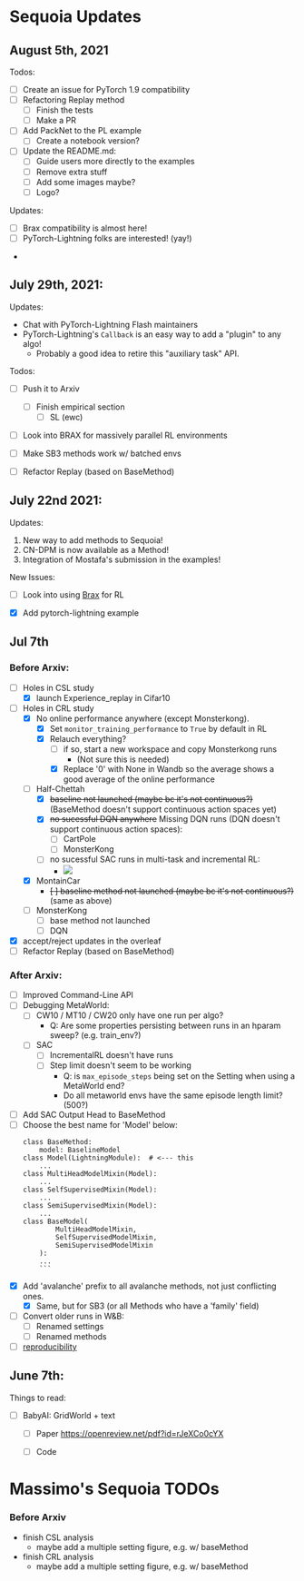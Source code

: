 # Sequoia Updates



## August 5th, 2021

Todos:
- [ ] Create an issue for PyTorch 1.9 compatibility
- [ ] Refactoring Replay method
    - [ ] Finish the tests
    - [ ] Make a PR
- [ ] Add PackNet to the PL example
    - [ ] Create a notebook version?
- [ ] Update the README.md:
    - [ ] Guide users more directly to the examples
    - [ ] Remove extra stuff
    - [ ] Add some images maybe?
    - [ ] Logo? 

Updates:

- [ ] Brax compatibility is almost here!
- [ ] PyTorch-Lightning folks are interested! (yay!)
- 


## July 29th, 2021:

Updates:
- Chat with PyTorch-Lightning Flash maintainers
- PyTorch-Lightning's `Callback` is an easy way to add a "plugin" to any algo!
    - Probably a good idea to retire this "auxiliary task" API.


Todos: 
- [ ] Push it to Arxiv
    - [ ] Finish empirical section
        - [ ] SL (ewc)
- [ ] Look into BRAX for massively parallel RL environments
- [ ] Make SB3 methods work w/ batched envs
- [ ] Refactor Replay (based on BaseMethod)


## July 22nd 2021:
Updates:
1. New way to add methods to Sequoia!
2. CN-DPM is now available as a Method!
3. Integration of Mostafa's submission in the examples!

New Issues:
- [ ] Look into using [Brax](https://www.github.com/google/brax) for RL
- [X] Add pytorch-lightning example


## Jul 7th

### Before Arxiv:

- [ ] Holes in CSL study
	- [x] launch Experience_replay in Cifar10
- [ ] Holes in CRL study
	- [x] No online performance anywhere (except Monsterkong). 
        - [X] Set `monitor_training_performance` to `True` by default in RL
		- [X] Relauch everything?
			- [ ] if so, start a new workspace and copy Monsterkong runs
			    - (Not sure this is needed)
            - [x] Replace '0' with None in Wandb so the average shows a good average of the online performance
	- [ ] Half-Chettah
		- [X] ~~baseline not launched (maybe bc it's not continuous?)~~ (BaseMethod doesn't support continuous action spaces yet)
		- [x] ~~no sucessful DQN anywhere~~ Missing DQN runs (DQN doesn't support continuous action spaces):
		    - [ ] CartPole
		    - [ ] MonsterKong
		- [ ] no sucessful SAC runs in multi-task and incremental RL:
		    - ![](https://i.imgur.com/YLxeGKW.png)
	- [x] MontainCar
		- ~~[ ] baseline method not launched (maybe bc it's not continuous?)~~ (same as above)
	- [ ] MonsterKong 
		- [ ] base method not launched
		- [ ] DQN
- [x] accept/reject updates in the overleaf
- [ ] Refactor Replay (based on BaseMethod)

### After Arxiv:
- [ ] Improved Command-Line API
- [ ] Debugging MetaWorld:
    - [ ] CW10 / MT10 / CW20 only have one run per algo?
        - Q: Are some properties persisting between runs in an hparam sweep? (e.g. train_env?)
    - [ ] SAC
        - [ ] IncrementalRL doesn't have runs
        - [ ] Step limit doesn't seem to be working
            - Q: is `max_episode_steps` being set on the Setting when using a MetaWorld end?
            - Do all metaworld envs have the same episode length limit? (500?)
- [ ] Add SAC Output Head to BaseMethod
- [ ] Choose the best name for 'Model' below:
    ```python3
    class BaseMethod:
        model: BaselineModel
    class Model(LightningModule):  # <--- this
        ...
    class MultiHeadModelMixin(Model):
        ...
    class SelfSupervisedMixin(Model):
        ...
    class SemiSupervisedMixin(Model):
        ...
    class BaseModel(
            MultiHeadModelMixin,
            SelfSupervisedModelMixin,
            SemiSupervisedModelMixin
        ):
        ...
        ```
- [x] Add 'avalanche' prefix to all avalanche methods, not just conflicting ones.
    - [x] Same, but for SB3 (or all Methods who have a 'family' field)
- [ ] Convert older runs in W&B:
    - [ ] Renamed settings
    - [ ] Renamed methods
- [ ] [reproducibility](https://github.com/lebrice/Sequoia/projects/12#card-64649672)

## June 7th:
Things to read:
- [ ] BabyAI: GridWorld + text
    - [ ] Paper https://openreview.net/pdf?id=rJeXCo0cYX
    - [ ] Code




# Massimo's Sequoia TODOs


### Before Arxiv

- finish CSL analysis
	- maybe add a multiple setting figure, e.g. w/ baseMethod
- finish CRL analysis
	- maybe add a multiple setting figure, e.g. w/ baseMethod